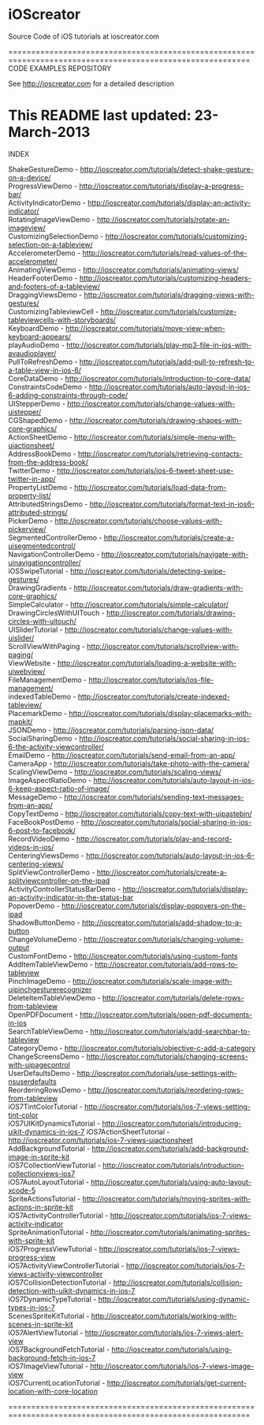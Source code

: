iOScreator
==========

Source Code of iOS tutorials at ioscreator.com

===========================================================================================================
CODE EXAMPLES REPOSITORY

  See http://ioscreator.com for a detailed description 

  This README last updated: 23-March-2013
===========================================================================================================

INDEX

ShakeGestureDemo 		- http://ioscreator.com/tutorials/detect-shake-gesture-on-a-device/  
ProgressViewDemo 		- http://ioscreator.com/tutorials/display-a-progress-bar/  
ActivityIndicatorDemo 		- http://ioscreator.com/tutorials/display-an-activity-indicator/  
RotatingImageViewDemo 		- http://ioscreator.com/tutorials/rotate-an-imageview/  
CustomizingSelectionDemo 	- http://ioscreator.com/tutorials/customizing-selection-on-a-tableview/  
AccelerometerDemo 		- http://ioscreator.com/tutorials/read-values-of-the-accelerometer/  
AnimatingViewDemo 		- http://ioscreator.com/tutorials/animating-views/  
HeaderFooterDemo 		- http://ioscreator.com/tutorials/customizing-headers-and-footers-of-a-tableview/  
DraggingViewsDemo 		- http://ioscreator.com/tutorials/dragging-views-with-gestures/  
CustomizingTableviewCell 	- http://ioscreator.com/tutorials/customize-tableviewcells-with-storyboards/  
KeyboardDemo 			- http://ioscreator.com/tutorials/move-view-when-keyboard-appears/  
playAudioDemo 			- http://ioscreator.com/tutorials/play-mp3-file-in-ios-with-avaudioplayer/  
PullToRefreshDemo 		- http://ioscreator.com/tutorials/add-pull-to-refresh-to-a-table-view-in-ios-6/  
CoreDataDemo 			- http://ioscreator.com/tutorials/introduction-to-core-data/  
ConstraintsCodeDemo 		- http://ioscreator.com/tutorials/auto-layout-in-ios-6-adding-constraints-through-code/  
UIStepperDemo 			- http://ioscreator.com/tutorials/change-values-with-uistepper/  
CGShapedDemo 			- http://ioscreator.com/tutorials/drawing-shapes-with-core-graphics/  
ActionSheetDemo 		- http://ioscreator.com/tutorials/simple-menu-with-uiactionsheet/  
AddressBookDemo 		- http://ioscreator.com/tutorials/retrieving-contacts-from-the-address-book/  
TwitterDemo 			- http://ioscreator.com/tutorials/ios-6-tweet-sheet-use-twitter-in-app/  
PropertyListDemo 		- http://ioscreator.com/tutorials/load-data-from-property-list/  
AttributedStringsDemo 		- http://ioscreator.com/tutorials/format-text-in-ios6-attributed-strings/  
PickerDemo 			- http://ioscreator.com/tutorials/choose-values-with-pickerview/  
SegmentedControllerDemo 	- http://ioscreator.com/tutorials/create-a-uisegmentedcontrol/  
NavigationControllerDemo 	- http://ioscreator.com/tutorials/navigate-with-uinavigationcontroller/  
iOSSwipeTutorial 		- http://ioscreator.com/tutorials/detecting-swipe-gestures/  
DrawingGradients 		- http://ioscreator.com/tutorials/draw-gradients-with-core-graphics/  
SimpleCalculator 		- http://ioscreator.com/tutorials/simple-calculator/  
DrawingCirclesWithUITouch 	- http://ioscreator.com/tutorials/drawing-circles-with-uitouch/  
UISliderTutorial 		- http://ioscreator.com/tutorials/change-values-with-uislider/  
ScrollViewWithPaging 		- http://ioscreator.com/tutorials/scrollview-with-paging/  
ViewWebsite 			- http://ioscreator.com/tutorials/loading-a-website-with-uiwebview/  
FileManagementDemo 		- http://ioscreator.com/tutorials/ios-file-management/  
indexedTableDemo 		- http://ioscreator.com/tutorials/create-indexed-tableview/  
PlacemarkDemo 			- http://ioscreator.com/tutorials/display-placemarks-with-mapkit/  
JSONDemo 			- http://ioscreator.com/tutorials/parsing-json-data/  
SocialSharingDemo 		- http://ioscreator.com/tutorials/social-sharing-in-ios-6-the-activity-viewcontroller/  
EmailDemo 			- http://ioscreator.com/tutorials/send-email-from-an-app/  
CameraApp 			- http://ioscreator.com/tutorials/take-photo-with-the-camera/  
ScalingViewDemo 		- http://ioscreator.com/tutorials/scaling-views/  
ImageAspectRatioDemo 		- http://ioscreator.com/tutorials/auto-layout-in-ios-6-keep-aspect-ratio-of-image/  
MessageDemo 			- http://ioscreator.com/tutorials/sending-text-messages-from-an-app/  
CopyTextDemo 			- http://ioscreator.com/tutorials/copy-text-with-uipastebin/  
FaceBookPostDemo 		- http://ioscreator.com/tutorials/social-sharing-in-ios-6-post-to-facebook/  
RecordVideoDemo 		- http://ioscreator.com/tutorials/play-and-record-videos-in-ios/  
CenteringViewsDemo 		- http://ioscreator.com/tutorials/auto-layout-in-ios-6-centering-views/  
SplitViewControllerDemo 	- http://ioscreator.com/tutorials/create-a-splitviewcontroller-on-the-ipad  
ActivityControllerStatusBarDemo	- http://ioscreator.com/tutorials/display-an-activity-indicator-in-the-status-bar  
PopoverDemo			- http://ioscreator.com/tutorials/display-popovers-on-the-ipad  
ShadowButtonDemo		- http://ioscreator.com/tutorials/add-shadow-to-a-button  
ChangeVolumeDemo		- http://ioscreator.com/tutorials/changing-volume-output  
CustomFontDemo			- http://ioscreator.com/tutorials/using-custom-fonts  
AddItemTableViewDemo		- http://ioscreator.com/tutorials/add-rows-to-tableview  
PinchImageDemo			- http://ioscreator.com/tutorials/scale-image-with-uipinchgesturerecognizer  
DeleteItemTableViewDemo		- http://ioscreator.com/tutorials/delete-rows-from-tableview  
OpenPDFDocument			- http://ioscreator.com/tutorials/open-pdf-documents-in-ios  
SearchTableViewDemo		- http://ioscreator.com/tutorials/add-searchbar-to-tableview  
CategoryDemo			- http://ioscreator.com/tutorials/objective-c-add-a-category  
ChangeScreensDemo		- http://ioscreator.com/tutorials/changing-screens-with-uipagecontrol  
UserDefaultsDemo		- http://ioscreator.com/tutorials/use-settings-with-nsuserdefaults  
ReorderingRowsDemo		- http://ioscreator.com/tutorials/reordering-rows-from-tableview  
iOS7TintColorTutorial		- http://ioscreator.com/tutorials/ios-7-views-setting-tint-color  
iOS7UIKitDynamicsTutorial	- http://ioscreator.com/tutorials/introducing-uikit-dynamics-in-ios-7
iOS7ActionSheetTutorial		- http://ioscreator.com/tutorials/ios-7-views-uiactionsheet  
AddBackgroundTutorial		- http://ioscreator.com/tutorials/add-background-image-in-sprite-kit  
iOS7CollectionViewTutorial	- http://ioscreator.com/tutorials/introduction-collectionviews-ios7  
iOS7AutoLayoutTutorial		- http://ioscreator.com/tutorials/using-auto-layout-xcode-5  
SpriteActionsTutorial   	- http://ioscreator.com/tutorials/moving-sprites-with-actions-in-sprite-kit  
iOS7ActivityControllerTutorial  - http://ioscreator.com/tutorials/ios-7-views-activity-indicator  
SpriteAnimationTutorial		- http://ioscreator.com/tutorials/animating-sprites-with-sprite-kit  
iOS7ProgressViewTutorial	- http://ioscreator.com/tutorials/ios-7-views-progress-view  
iOS7ActivityViewControllerTutorial - http://ioscreator.com/tutorials/ios-7-views-activity-viewcontroller  
iOS7CollisionDetectionTutorial  - http://ioscreator.com/tutorials/collision-detection-with-uikit-dynamics-in-ios-7  
iOS7DynamicTypeTutorial		- http://ioscreator.com/tutorials/using-dynamic-types-in-ios-7  
ScenesSpriteKitTutorial		- http://ioscreator.com/tutorials/working-with-scenes-in-sprite-kit  
iOS7AlertViewTutorial		- http://ioscreator.com/tutorials/ios-7-views-alert-view  
iOS7BackgroundFetchTutorial	- http://ioscreator.com/tutorials/using-background-fetch-in-ios-7  
iOS7ImageViewTutorial		- http://ioscreator.com/tutorials/ios-7-views-image-view  
iOS7CurrentLocationTutorial	- http://ioscreator.com/tutorials/get-current-location-with-core-location  
 

===========================================================================================================

